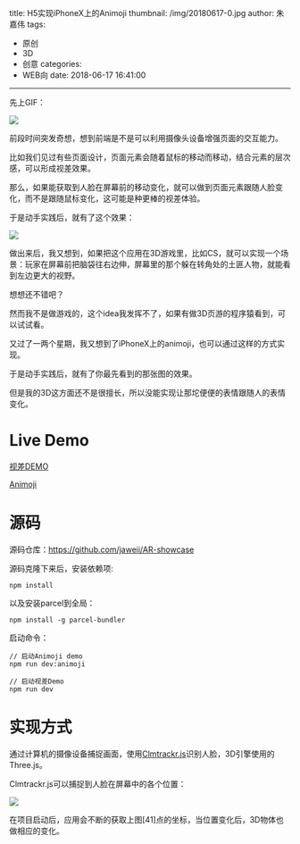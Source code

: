 title: H5实现iPhoneX上的Animoji
thumbnail: /img/20180617-0.jpg
author: 朱嘉伟
tags:
  - 原创
  - 3D
  - 创意
categories:
  - WEB向
date: 2018-06-17 16:41:00
---
先上GIF：

![](/img/20180617-1.gif)



前段时间突发奇想，想到前端是不是可以利用摄像头设备增强页面的交互能力。

比如我们见过有些页面设计，页面元素会随着鼠标的移动而移动，结合元素的层次感，可以形成视差效果。

那么，如果能获取到人脸在屏幕前的移动变化，就可以做到页面元素跟随人脸变化，而不是跟随鼠标变化，这可能是种更棒的视差体验。

于是动手实践后，就有了这个效果：

![](/img/20180617-2.gif)


做出来后，我又想到，如果把这个应用在3D游戏里，比如CS，就可以实现一个场景：玩家在屏幕前把脑袋往右边伸，屏幕里的那个躲在转角处的土匪人物，就能看到左边更大的视野。

想想还不错吧？

然而我不是做游戏的，这个idea我发挥不了，如果有做3D页游的程序猿看到，可以试试看。

又过了一两个星期，我又想到了iPhoneX上的animoji，也可以通过这样的方式实现。

于是动手实践后，就有了你最先看到的那张图的效果。

但是我的3D这方面还不是很擅长，所以没能实现让那坨便便的表情跟随人的表情变化。

# Live Demo

[视差DEMO](https://jaweii.github.io/AR-showcase/dist/index.html)

[Animoji](https://jaweii.github.io/AR-showcase/dist/animoji.html)

# 源码

源码仓库：https://github.com/jaweii/AR-showcase

源码克隆下来后，安装依赖项:

```
npm install
```

以及安装parcel到全局：

```
npm install -g parcel-bundler
```

启动命令：

```
// 启动Animoji demo
npm run dev:animoji

// 启动视差Demo
npm run dev
```

# 实现方式

通过计算机的摄像设备捕捉画面，使用[Clmtrackr.js](https://github.com/auduno/clmtrackr)识别人脸，3D引擎使用的Three.js。

Clmtrackr.js可以捕捉到人脸在屏幕中的各个位置：


![](/img/20180617-3.png)

在项目启动后，应用会不断的获取上图\[41\]点的坐标，当位置变化后，3D物体也做相应的变化。

